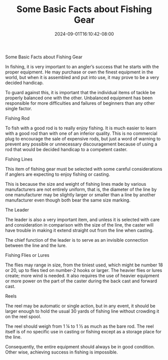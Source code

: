 ﻿---
title: "Some Basic Facts about Fishing Gear"
date: 2024-09-01T16:10:42-08:00
description: "Fishing Tips for Web Success"
featured_image: "/images/Fishing.jpg"
tags: ["Fishing"]
---

Some Basic Facts about Fishing Gear

In fishing, it is very important to an angler’s success that he starts with the proper equipment. He may purchase or own the finest equipment in the world, but when it is assembled and put into use, it may prove to be a very decided handicap. 

To guard against this, it is important that the individual items of tackle be properly balanced one with the other. Unbalanced equipment has been responsible for more difficulties and failures of beginners than any other single factor.

Fishing Rod

To fish with a good rod is to really enjoy fishing. It is much easier to learn with a good rod than with one of an inferior quality. This is no commercial plug to encourage the sale of expensive rods, but just a word of warning to prevent any possible or unnecessary discouragement because of using a rod that would be decided handicap to a competent caster.

Fishing Lines

This item of fishing gear must be selected with some careful considerations if anglers are expecting to enjoy fishing or casting.

This is because the size and weight of fishing lines made by various manufacturers are not entirely uniform, that is, the diameter of the line by one manufacturer may be slightly larger or smaller than a line by another manufacturer even though both bear the same size marking.

The Leader

The leader is also a very important item, and unless it is selected with care and consideration in comparison with the size of the line, the caster will have trouble in making it extend straight out from the line when casting.

The chief function of the leader is to serve as an invisible connection between the line and the lure.

Fishing Flies or Lures

The flies may range in size, from the tiniest used, which might be number 18 or 20, up to flies tied on number-2 hooks or larger. The heavier flies or lures create; more wind is needed. It also requires the use of heavier equipment or more power on the part of the caster during the back cast and forward cast.

Reels

The reel may be automatic or single action, but in any event, it should be larger enough to hold the usual 30 yards of fishing line without crowding it on the reel spool. 

The reel should weigh from 1 ¼ to 1 ½ as much as the bare rod. The reel itself is of no specific use in casting or fishing except as a storage place for the line.

Consequently, the entire equipment should always be in good condition. Other wise, achieving success in fishing is impossible.

